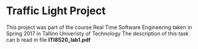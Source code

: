 # Traffic Light Project

This project was part of the course Real Time Software Engineering taken in Spring 2017 in Tallinn Univeristy of Technology
The description of this task can b read in file **ITI8520_lab1.pdf**
